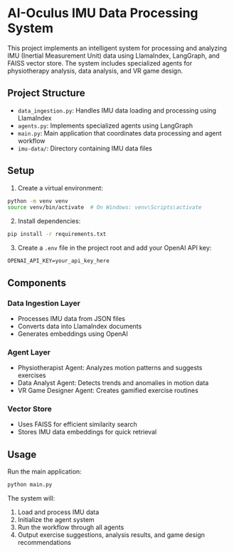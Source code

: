 # AI-Oculus IMU Data Processing System

This project implements an intelligent system for processing and analyzing IMU (Inertial Measurement Unit) data using LlamaIndex, LangGraph, and FAISS vector store. The system includes specialized agents for physiotherapy analysis, data analysis, and VR game design.

## Project Structure

- `data_ingestion.py`: Handles IMU data loading and processing using LlamaIndex
- `agents.py`: Implements specialized agents using LangGraph
- `main.py`: Main application that coordinates data processing and agent workflow
- `imu-data/`: Directory containing IMU data files

## Setup

1. Create a virtual environment:
```bash
python -m venv venv
source venv/bin/activate  # On Windows: venv\Scripts\activate
```

2. Install dependencies:
```bash
pip install -r requirements.txt
```

3. Create a `.env` file in the project root and add your OpenAI API key:
```
OPENAI_API_KEY=your_api_key_here
```

## Components

### Data Ingestion Layer
- Processes IMU data from JSON files
- Converts data into LlamaIndex documents
- Generates embeddings using OpenAI

### Agent Layer
- Physiotherapist Agent: Analyzes motion patterns and suggests exercises
- Data Analyst Agent: Detects trends and anomalies in motion data
- VR Game Designer Agent: Creates gamified exercise routines

### Vector Store
- Uses FAISS for efficient similarity search
- Stores IMU data embeddings for quick retrieval

## Usage

Run the main application:
```bash
python main.py
```

The system will:
1. Load and process IMU data
2. Initialize the agent system
3. Run the workflow through all agents
4. Output exercise suggestions, analysis results, and game design recommendations
